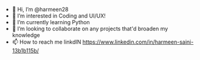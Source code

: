 - 👋 Hi, I’m @harmeen28
- 👀 I’m interested in Coding and UI/UX!
- 🌱 I’m currently learning Python
- 💞️ I’m looking to collaborate on any projects that'd broaden my knowledge 
- 📫 How to reach me linkdIN https://www.linkedin.com/in/harmeen-saini-13b1b115b/ 

<!---
harmeen28/harmeen28 is a ✨ special ✨ repository because its `README.md` (this file) appears on your GitHub profile.
You can click the Preview link to take a look at your changes.
--->
